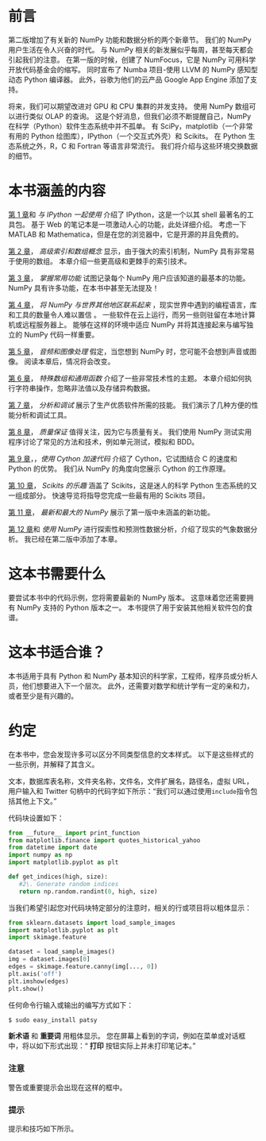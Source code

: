 # 前言

第二版增加了有关新的 NumPy 功能和数据分析的两个新章节。 我们的 NumPy 用户生活在令人兴奋的时代。 与 NumPy 相关的新发展似乎每周，甚至每天都会引起我们的注意。 在第一版的时候，创建了 NumFocus，它是 NumPy 可用科学开放代码基金会的缩写。 同时宣布了 Numba 项目-使用 LLVM 的 NumPy 感知型动态 Python 编译器。 此外，谷歌为他们的云产品 Google App Engine 添加了支持。

将来，我们可以期望改进对 GPU 和 CPU 集群的并发支持。 使用 NumPy 数组可以进行类似 OLAP 的查询。 这是个好消息，但我们必须不断提醒自己，NumPy 在科学（Python）软件生态系统中并不孤单。 有 SciPy，matplotlib（一个非常有用的 Python 绘图库），IPython（一个交互式外壳）和 Scikits。 在 Python 生态系统之外，R，C 和 Fortran 等语言非常流行。 我们将介绍与这些环境交换数据的细节。

# **本书涵盖的内容**

[第 1 章](../Text/ch01.html "Chapter 1. Winding Along with IPython")和 *与 IPython 一起使用* 介绍了 IPython，这是一个以其 shell 最著名的工具包。 基于 Web 的笔记本是一项激动人心的功能，此处详细介绍。 考虑一下 MATLAB 和 Mathematica，但是在您的浏览器中，它是开源的并且免费的。

[第 2 章](../Text/ch02.html "Chapter 2. Advanced Indexing and Array Concepts")， *高级索引和数组概念* 显示，由于强大的索引机制，NumPy 具有非常易于使用的数组。 本章介绍一些更高级和更棘手的索引技术。

[第 3 章](../Text/ch03.html "Chapter 3. Getting to Grips with Commonly Used Functions")， *掌握常用功能* 试图记录每个 NumPy 用户应该知道的最基本的功能。 NumPy 具有许多功能，在本书中甚至无法提及！

[第 4 章](../Text/ch04.html "Chapter 4. Connecting NumPy with the Rest of the World")， *将 NumPy 与世界其他地区联系起来* ，现实世界中遇到的编程语言，库和工具的数量令人难以置信 。 一些软件在云上运行，而另一些则驻留在本地计算机或远程服务器上。 能够在这样的环境中适应 NumPy 并将其连接起来与编写独立的 NumPy 代码一样重要。

[第 5 章](../Text/ch05.html "Chapter 5. Audio and Image Processing")， *音频和图像处理* 假定，当您想到 NumPy 时，您可能不会想到声音或图像。 阅读本章后，情况将会改变。

[第 6 章](../Text/ch06.html "Chapter 6. Special Arrays and Universal Functions")， *特殊数组和通用函数* 介绍了一些非常技术性的主题。 本章介绍如何执行字符串操作，忽略非法值以及存储异构数据。

[第 7 章](../Text/ch07.html "Chapter 7. Profiling and Debugging")， *分析和调试* 展示了生产优质软件所需的技能。 我们演示了几种方便的性能分析和调试工具。

[第 8 章](../Text/ch08.html "Chapter 8. Quality Assurance")， *质量保证* 值得关注，因为它与质量有关。 我们使用 NumPy 测试实用程序讨论了常见的方法和技术，例如单元测试，模拟和 BDD。

[第 9 章](../Text/ch09.html "Chapter 9. Speeding Up Code with Cython")，，*使用 Cython 加速代码* 介绍了 Cython，它试图结合 C 的速度和 Python 的优势。 我们从 NumPy 的角度向您展示 Cython 的工作原理。

[第 10 章](../Text/ch10.html "Chapter 10. Fun with Scikits")， *Scikits 的乐趣* 涵盖了 Scikits，这是迷人的科学 Python 生态系统的又一组成部分。 快速导览将指导您完成一些最有用的 Scikits 项目。

[第 11 章](../Text/ch11.html "Chapter 11. Latest and Greatest NumPy")， *最新和最大的 NumPy* 展示了第一版中未涵盖的新功能。

[第 12 章](../Text/ch12.html "Chapter 12. Exploratory and Predictive Data Analysis with NumPy")和 *使用 NumPy* 进行探索性和预测性数据分析，介绍了现实的气象数据分析。 我已经在第二版中添加了本章。

# 这本书需要什么

要尝试本书中的代码示例，您将需要最新的 NumPy 版本。 这意味着您还需要拥有 NumPy 支持的 Python 版本之一。 本书提供了用于安装其他相关软件包的食谱。

# 这本书适合谁？

本书适用于具有 Python 和 NumPy 基本知识的科学家，工程师，程序员或分析人员，他们想要进入下一个层次。 此外，还需要对数学和统计学有一定的亲和力，或者至少是有兴趣的。

# 约定

在本书中，您会发现许多可以区分不同类型信息的文本样式。 以下是这些样式的一些示例，并解释了其含义。

文本，数据库表名称，文件夹名称，文件名，文件扩展名，路径名，虚拟 URL，用户输入和 Twitter 句柄中的代码字如下所示：“我们可以通过使用`include`指令包括其他上下文。”

代码块设置如下：

```py
from __future__ import print_function
from matplotlib.finance import quotes_historical_yahoo
from datetime import date
import numpy as np
import matplotlib.pyplot as plt

def get_indices(high, size):
   #2\. Generate random indices
   return np.random.randint(0, high, size)
```

当我们希望引起您对代码块特定部分的注意时，相关的行或项目将以粗体显示：

```py
from sklearn.datasets import load_sample_images
import matplotlib.pyplot as plt
import skimage.feature

dataset = load_sample_images()
img = dataset.images[0] 
edges = skimage.feature.canny(img[..., 0])
plt.axis('off')
plt.imshow(edges)
plt.show()
```

任何命令行输入或输出的编写方式如下：

```py
$ sudo easy_install patsy

```

**新术语** 和 **重要词** 用粗体显示。 您在屏幕上看到的字词，例如在菜单或对话框中，将以如下形式出现：“ **打印** 按钮实际上并未打印笔记本。”

### 注意

警告或重要提示会出现在这样的框中。

### 提示

提示和技巧如下所示。
